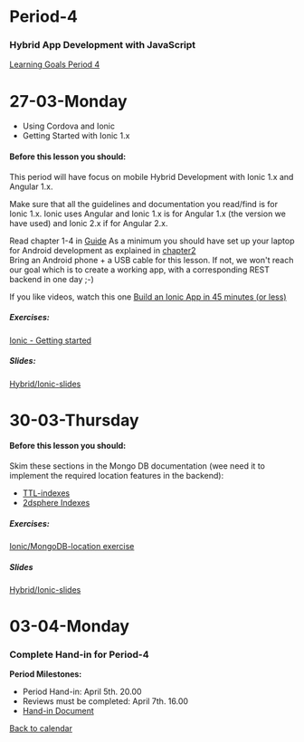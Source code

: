 # Period-4 
### Hybrid App Development with JavaScript

[Learning Goals Period 4](https://docs.google.com/document/d/19oxz_FP9XXENKnO4rf_FH43dKmozaP1ZZbEaRe5Gfl0/edit?usp=sharing)

# **27-03-Monday** 
* Using Cordova and Ionic 
* Getting Started with Ionic 1.x



#### Before this lesson you should:
This period will have focus on mobile Hybrid Development with Ionic 1.x and Angular 1.x.

Make sure that all the guidelines and documentation you read/find is for Ionic 1.x. 
Ionic uses Angular and Ionic 1.x is for Angular 1.x (the version we have used) and Ionic 2.x if for Angular 2.x.

Read chapter 1-4 in [Guide](http://ionicframework.com/docs/guide/)
As a minimum you should have set up your laptop for Android development as explained in [chapter2](http://ionicframework.com/docs/guide/installation.html)  
Bring an Android phone + a USB cable for this lesson. If not, we won't reach our goal which is to create a working app, with a corresponding REST backend in one day ;-)

If you like videos, watch this one [Build an Ionic App in 45 minutes (or less)](https://www.youtube.com/watch?v=mjjLq43miYY)



##### Exercises:
[Ionic - Getting started](https://docs.google.com/document/d/1G8o48OU7IFxDW7guZJbciNylUKXQlAfb2LkyWfCmb9o/edit?usp=sharing)

##### Slides:
[Hybrid/Ionic-slides](http://js-plaul.rhcloud.com/hybrid1/hybrid1.html#1)



# **30-03-Thursday**

#### Before this lesson you should:
Skim these sections in the Mongo DB documentation (wee need it to implement the required location features in the backend):
- [TTL-indexes](https://docs.mongodb.com/manual/core/index-ttl/)
- [2dsphere Indexes](https://docs.mongodb.com/manual/core/2dsphere/)

##### Exercises:

[Ionic/MongoDB-location exercise](https://docs.google.com/document/d/1sxj_z5QhaXgyRqso3kVv0x6jdSrrMFvt6g-SWPxA7dI/edit?usp=sharing)

##### Slides
[Hybrid/Ionic-slides](http://js-plaul.rhcloud.com/hybrid1/hybrid1.html#1)

# **03-04-Monday**
### Complete Hand-in for Period-4

**Period Milestones:**
* Period Hand-in: April 5th. 20.00
* Reviews must be completed: April 7th. 16.00
* [Hand-in Document](https://docs.google.com/spreadsheets/d/1dHwJVPE1ODARTWjZ97W3IdTelW80GEoe8Hk1MeJClX0/edit?usp=sharing)

[Back to calendar](periods.md)
